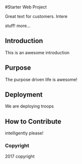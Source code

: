 #Starter Web Project

Great text for customers. Intere

 stuff! more...

## Introduction

This is an awesome introduction

## Purpose

The purpose driven life is awesome!

## Deployment

We are deploying troops

## How to Contribute

intelligently please!

### Copyright

2017 copyright